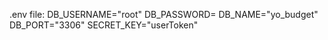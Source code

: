 .env file:
DB_USERNAME="root"
DB_PASSWORD=
DB_NAME="yo_budget"
DB_PORT="3306"
SECRET_KEY="userToken"
